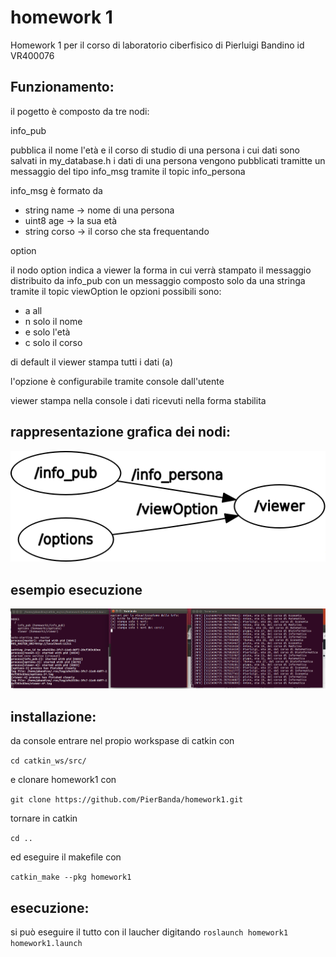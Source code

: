 # homework 1

Homework 1 per il corso di laboratorio ciberfisico
di Pierluigi Bandino id VR400076


Funzionamento:
------------------------------------------------------------------------------------------------------------------------------
il pogetto è composto da tre nodi:

info_pub

pubblica il nome l'età e il corso di studio di una persona i cui dati sono salvati in my_database.h
i dati di una persona vengono pubblicati tramitte un messaggio del tipo info_msg tramite il topic info_persona

info_msg è formato da 
* string name -> nome di una persona
* uint8 age -> la sua età
* string corso -> il corso che sta frequentando

option

il nodo option indica a viewer la forma in cui verrà stampato il messaggio distribuito da info_pub
con un messaggio composto solo da una stringa tramite il topic viewOption
le opzioni possibili sono:
* a all
* n solo il nome
* e solo l'età
* c solo il corso

di default il viewer stampa tutti i dati (a)

l'opzione è configurabile tramite console dall'utente

viewer
stampa nella console i dati ricevuti nella forma stabilita

rappresentazione grafica dei nodi:
------------------------------------------------------------------------------------------------------------------------------
![Schema dei nodi](https://github.com/PierBanda/homework1/blob/master/img/rosgraph.png)

esempio esecuzione
------------------------------------------------------------------------------------------------------------------------------
![esempio esecuzione](https://github.com/PierBanda/homework1/blob/master/img/Schermata%20del%202018-04-14%2011-39-40.png)

installazione:
------------------------------------------------------------------------------------------------------------------------------

da console entrare nel propio workspase di catkin con 

`cd catkin_ws/src/`

e clonare homework1 con 

`git clone https://github.com/PierBanda/homework1.git`

tornare in catkin 

`cd ..`

ed eseguire il makefile con

`catkin_make --pkg homework1`

esecuzione:
------------------------------------------------------------------------------------------------------------------------------

si può eseguire il tutto con il laucher digitando
`roslaunch homework1 homework1.launch`
